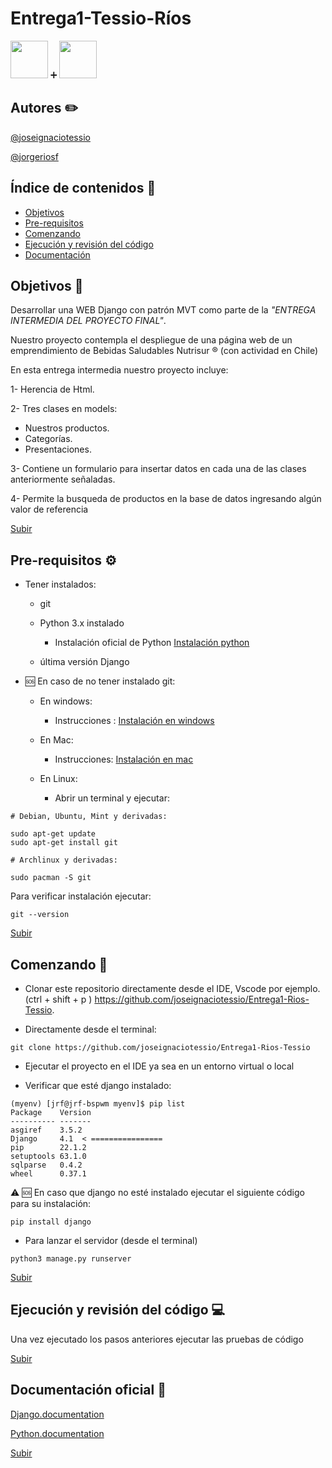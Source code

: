 
<a name="top"></a>
# Entrega1-Tessio-Ríos   

<img src="https://external-content.duckduckgo.com/iu/?u=https%3A%2F%2Ftse2.mm.bing.net%2Fth%3Fid%3DOIP.xePC9eCXE-p7xCpCMUAaFgHaHa%26pid%3DApi&f=1" height="60" width="60" >  :heavy_plus_sign:   <img src="https://external-content.duckduckgo.com/iu/?u=https%3A%2F%2Ftse1.mm.bing.net%2Fth%3Fid%3DOIP.AnEcLPA3x4bruESvEyj4CQHaHa%26pid%3DApi&f=1" height="60" width="60" >



## Autores :pencil2:

<a href="https://github.com/joseignaciotessio/" title="Jose Ignacio Tessio">@joseignaciotessio </a>
 
<a href="https://github.com/jorgeriosf/" title="Jorge Ríos">@jorgeriosf</a>


## Índice de contenidos :bookmark_tabs:
* [Objetivos](#item1)
* [Pre-requisitos](#item2)
* [Comenzando](#item3)
* [Ejecución y revisión del código](#item4)
* [Documentación](#item5)
 
<a name="item1"></a>
## Objetivos :dart:
 
Desarrollar una WEB Django con patrón MVT como parte de la *"ENTREGA INTERMEDIA DEL PROYECTO FINAL"*.         


Nuestro proyecto contempla el despliegue de una página web de un emprendimiento de Bebidas Saludables Nutrisur :registered: (con actividad en Chile)

En esta entrega intermedia nuestro proyecto incluye:

1- Herencia de Html.

2- Tres clases en models:

- Nuestros productos.
- Categorías.
- Presentaciones.

3- Contiene un formulario para insertar datos en cada una de las clases
anteriormente señaladas.

4- Permite la busqueda de productos en la base de datos ingresando algún valor de referencia
   
 
[Subir](#top)
 
<a name="item2"></a>
## Pre-requisitos ⚙️

- Tener instalados:

  - git
  - Python 3.x instalado
  
    - Instalación oficial de Python  <a href="https://www.python.org/downloads/" title="Instalación">Instalación python</a>
  - última versión Django

- 🆘 En caso de no tener instalado git:
  - En windows:
    -  Instrucciones : <a href="https://git-scm.com/download/win/" title="Instalación">Instalación en windows</a>

  - En Mac:
    -  Instrucciones: <a href="https://git-scm.com/download/mac/" title="Instalación">Instalación en mac</a>
 
  - En Linux:
    -  Abrir un terminal y ejecutar:
    
```
# Debian, Ubuntu, Mint y derivadas:

sudo apt-get update
sudo apt-get install git
```
```
# Archlinux y derivadas:

sudo pacman -S git
```

Para verificar instalación ejecutar:
```
git --version
```
 
[Subir](#top)
 
<a name="item3"></a>
## Comenzando 🚀

- Clonar este repositorio directamente desde el IDE, Vscode por ejemplo. (ctrl + shift + p ) https://github.com/joseignaciotessio/Entrega1-Rios-Tessio.

- Directamente desde el terminal:

```
git clone https://github.com/joseignaciotessio/Entrega1-Rios-Tessio
```

- Ejecutar el proyecto en el IDE ya sea en un entorno virtual o local

- Verificar que esté django instalado:
  

```
(myenv) [jrf@jrf-bspwm myenv]$ pip list
Package    Version
---------- -------
asgiref    3.5.2
Django     4.1  < ================
pip        22.1.2
setuptools 63.1.0
sqlparse   0.4.2
wheel      0.37.1
```


⚠️ 🆘 En caso que django no esté instalado ejecutar el siguiente
código para su instalación:

```
pip install django
```
- Para lanzar el servidor (desde el terminal)
```
python3 manage.py runserver
```
 
 
[Subir](#top)
 
<a name="item4"></a>
## Ejecución y revisión del código :computer:

Una vez ejecutado los pasos anteriores ejecutar las pruebas de código 

 
[Subir](#top)

<a name="item5"></a>
## Documentación oficial 📌

<a href="https://docs.djangoproject.com/en/4.1/#django-documentation/" title="Django documentation">Django.documentation</a>


<a href="https://www.python.org/" title="Python documentation">Python.documentation</a>
 
[Subir](#top)



